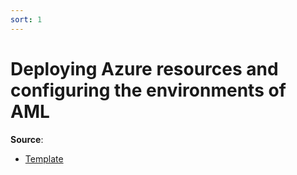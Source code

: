 ```yaml
---
sort: 1
---
```

# Deploying Azure resources and configuring the environments of AML
**Source**: 
* [Template](https://github.com/microsoft/dstoolkit-mlops-base/tree/main/configuration)
